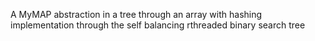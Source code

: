 A MyMAP abstraction in a tree through an array with hashing implementation through the self balancing rthreaded binary search tree
